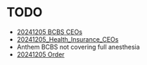 # TODO

* [20241205 BCBS CEOs](https://web.archive.org/web/20241205060119/https://www.beckerspayer.com/payer/meet-the-ceo-of-the-bcbs-affiliate-in-every-state.html)
* [20241205_Health_Insurance_CEOs](https://imgur.com/gallery/imma-leave-this-here-no-reason-whatsoever-fHzSGFx)
* Anthem BCBS not covering full anesthesia
* [20241205 Order](https://imgur.com/gallery/mystery-s-iemfguz)
